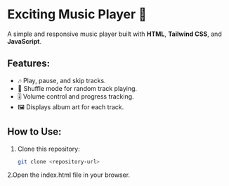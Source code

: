# Exciting Music Player 🎵

A simple and responsive music player built with **HTML**, **Tailwind CSS**, and **JavaScript**.

## Features:
- 🎶 Play, pause, and skip tracks.
- 🔀 Shuffle mode for random track playing.
- 🎚️ Volume control and progress tracking.
- 🖼️ Displays album art for each track.

## How to Use:
1. Clone this repository:
   ```bash
   git clone <repository-url>
2.Open the index.html file in your browser.

